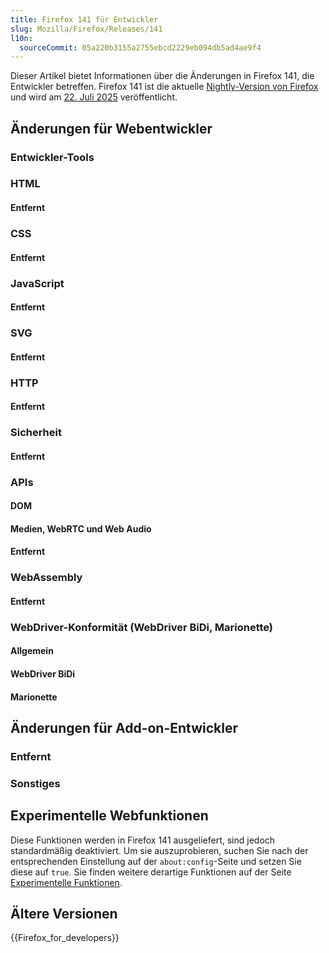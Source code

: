 ```yaml
---
title: Firefox 141 für Entwickler
slug: Mozilla/Firefox/Releases/141
l10n:
  sourceCommit: 05a220b3155a2755ebcd2229eb094db5ad4ae9f4
---
```


Dieser Artikel bietet Informationen über die Änderungen in Firefox 141, die Entwickler betreffen.
Firefox 141 ist die aktuelle [Nightly-Version von Firefox](https://www.mozilla.org/en-US/firefox/channel/desktop/#nightly) und wird am [22. Juli 2025](https://whattrainisitnow.com/release/?version=141) veröffentlicht.

## Änderungen für Webentwickler

### Entwickler-Tools

### HTML

#### Entfernt

### CSS

#### Entfernt

### JavaScript

#### Entfernt

### SVG

#### Entfernt

### HTTP

#### Entfernt

### Sicherheit

#### Entfernt

### APIs

#### DOM

#### Medien, WebRTC und Web Audio

#### Entfernt

### WebAssembly

#### Entfernt

### WebDriver-Konformität (WebDriver BiDi, Marionette)

#### Allgemein

#### WebDriver BiDi

#### Marionette

## Änderungen für Add-on-Entwickler

### Entfernt

### Sonstiges

## Experimentelle Webfunktionen

Diese Funktionen werden in Firefox 141 ausgeliefert, sind jedoch standardmäßig deaktiviert.
Um sie auszuprobieren, suchen Sie nach der entsprechenden Einstellung auf der `about:config`-Seite und setzen Sie diese auf `true`.
Sie finden weitere derartige Funktionen auf der Seite [Experimentelle Funktionen](/de/docs/Mozilla/Firefox/Experimental_features).

## Ältere Versionen

{{Firefox_for_developers}}
